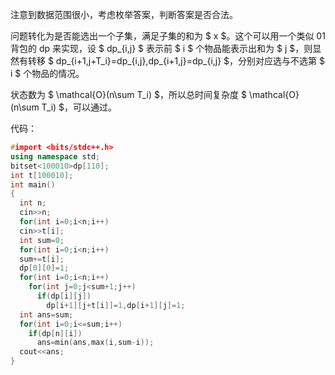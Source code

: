 注意到数据范围很小，考虑枚举答案，判断答案是否合法。

问题转化为是否能选出一个子集，满足子集的和为 $ x $。这个可以用一个类似 01 背包的 dp 来实现，设 $ dp_{i,j} $ 表示前 $ i $ 个物品能表示出和为 $ j $，则显然有转移 $ dp_{i+1,j+T_i}=dp_{i,j},dp_{i+1,j}=dp_{i,j} $，分别对应选与不选第 $ i $ 个物品的情况。

状态数为 $ \mathcal{O}(n\sum T_i) $，所以总时间复杂度 $ \mathcal{O}(n\sum T_i) $，可以通过。

代码：

```cpp
#import <bits/stdc++.h>
using namespace std;
bitset<100010>dp[110];
int t[100010];
int main()
{
  int n; 
  cin>>n;
  for(int i=0;i<n;i++) 
  cin>>t[i];
  int sum=0; 
  for(int i=0;i<n;i++) 
  sum+=t[i];
  dp[0][0]=1;
  for(int i=0;i<n;i++)
    for(int j=0;j<sum+1;j++)
      if(dp[i][j])
        dp[i+1][j+t[i]]=1,dp[i+1][j]=1;
  int ans=sum;
  for(int i=0;i<=sum;i++)
    if(dp[n][i])
      ans=min(ans,max(i,sum-i));
  cout<<ans;
}
```
